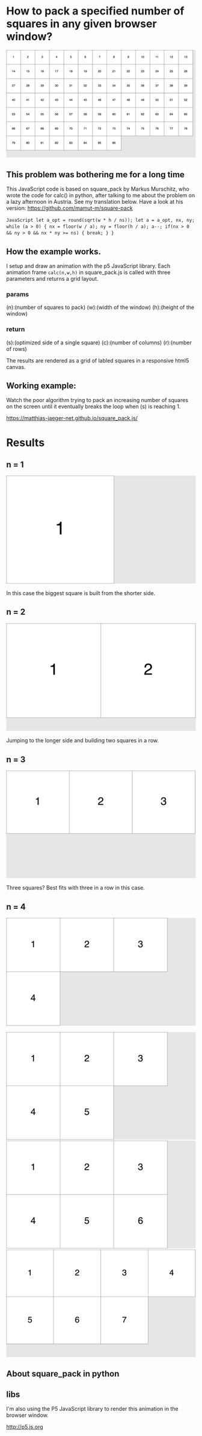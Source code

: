# How to pack a specified number of squares in any given browser window?

![Frame 86](output/Frame-86.jpg)

## This problem was bothering me for a long time   

This JavaScript code is based on square_pack by Markus Murschitz,
who wrote the code for calc() in python, after talking to me about
the problem on a lazy afternoon in Austria. See my translation below.
Have a look at his version: https://github.com/mamut-m/square-pack

``JavaScript
let a_opt = round(sqrt(w * h / ns));
let a = a_opt, nx, ny;
while (a > 0) {
  nx = floor(w / a);
  ny = floor(h / a);
  a--;
  if(nx > 0 && ny > 0 && nx * ny >= ns) {
    break;
  }
}
``

## How the example works.  

I setup and draw an animation with the p5 JavaScript library.
Each animation frame `calc(n,w,h)` in square_pack.js is
called with three parameters and returns a grid layout.

### params  
(n):(number of squares to pack)
(w):(width of the window)
(h):(height of the window)

### return  
(s):(optimized side of a single square)
(c):(number of columns)
(r):(number of rows)

The results are rendered as a grid of
labled squares in a responsive html5 canvas.

## Working example:  

Watch the poor algorithm trying to pack an increasing
number of squares on the screen until it eventually breaks
the loop when (s) is reaching 1.

https://matthias-jaeger-net.github.io/square_pack.js/

# Results

## n = 1
![Frame 1](output/Frame-1.jpg)

In this case the biggest square is built from the shorter side.


## n = 2
![Frame 2](output/Frame-2.jpg)

Jumping to the longer side and building two squares in a row.

## n = 3
![Frame 3](output/Frame-3.jpg)

Three squares? Best fits with three in a row in this case.

## n = 4
![Frame 4](output/Frame-4.jpg)

![Frame 5](output/Frame-5.jpg)
![Frame 6](output/Frame-6.jpg)
![Frame 7](output/Frame-7.jpg)



## About square_pack in python


## libs   
I'm also using the P5 JavaScript library to render this
animation in the browser window.

http://p5.js.org
